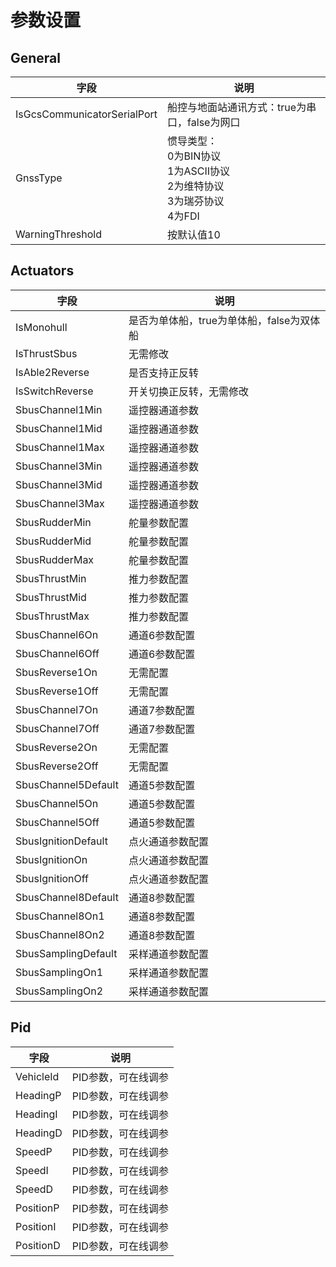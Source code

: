 # 参数设置

## General

| 字段                          | 说明                                                              |
|-----------------------------|-----------------------------------------------------------------|
| IsGcsCommunicatorSerialPort | 船控与地面站通讯方式：true为串口，false为网口                                     |
| GnssType                    | 惯导类型：<br/>0为BIN协议<br/>1为ASCII协议<br/>2为维特协议<br/>3为瑞芬协议<br/>4为FDI |
| WarningThreshold            | 按默认值10                                                          |

## Actuators

| 字段                  | 说明                        |
|---------------------|---------------------------|
| IsMonohull          | 是否为单体船，true为单体船，false为双体船 |
| IsThrustSbus        | 无需修改                      |
| IsAble2Reverse      | 是否支持正反转                   |
| IsSwitchReverse     | 开关切换正反转，无需修改              |
| SbusChannel1Min     | 遥控器通道参数                   |
| SbusChannel1Mid     | 遥控器通道参数                   |
| SbusChannel1Max     | 遥控器通道参数                   |
| SbusChannel3Min     | 遥控器通道参数                   |
| SbusChannel3Mid     | 遥控器通道参数                   |
| SbusChannel3Max     | 遥控器通道参数                   |
| SbusRudderMin       | 舵量参数配置                    |
| SbusRudderMid       | 舵量参数配置                    |
| SbusRudderMax       | 舵量参数配置                    |
| SbusThrustMin       | 推力参数配置                    |
| SbusThrustMid       | 推力参数配置                    |
| SbusThrustMax       | 推力参数配置                    |
| SbusChannel6On      | 通道6参数配置                   |
| SbusChannel6Off     | 通道6参数配置                   |
| SbusReverse1On      | 无需配置                      |
| SbusReverse1Off     | 无需配置                      |
| SbusChannel7On      | 通道7参数配置                   |
| SbusChannel7Off     | 通道7参数配置                   |
| SbusReverse2On      | 无需配置                      |
| SbusReverse2Off     | 无需配置                      |
| SbusChannel5Default | 通道5参数配置                   |
| SbusChannel5On      | 通道5参数配置                   |
| SbusChannel5Off     | 通道5参数配置                   |
| SbusIgnitionDefault | 点火通道参数配置                  |
| SbusIgnitionOn      | 点火通道参数配置                  |
| SbusIgnitionOff     | 点火通道参数配置                  |
| SbusChannel8Default | 通道8参数配置                   |
| SbusChannel8On1     | 通道8参数配置                   |
| SbusChannel8On2     | 通道8参数配置                   |
| SbusSamplingDefault | 采样通道参数配置                  |
| SbusSamplingOn1     | 采样通道参数配置                  |
| SbusSamplingOn2     | 采样通道参数配置                  |

## Pid

| 字段        | 说明          |
|-----------|-------------|
| VehicleId | PID参数，可在线调参 |
| HeadingP  | PID参数，可在线调参 |
| HeadingI  | PID参数，可在线调参 |
| HeadingD  | PID参数，可在线调参 |
| SpeedP    | PID参数，可在线调参 |
| SpeedI    | PID参数，可在线调参 |
| SpeedD    | PID参数，可在线调参 |
| PositionP | PID参数，可在线调参 |
| PositionI | PID参数，可在线调参 |
| PositionD | PID参数，可在线调参 |
